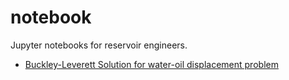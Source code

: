 # notebook

Jupyter notebooks for reservoir engineers.

- [Buckley-Leverett Solution for water-oil displacement problem](/Buckley_Leverett.ipynb)

